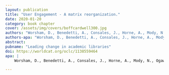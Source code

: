 ```yaml
---
layout: publication
title: "User Engagement - A matrix reorganization."
date: 2020-01-20
category: book chapter
cover: /assets/img/covers/boffcardwell300.jpg
authors: "Worsham, D., Benedetti, A., Consales, J., Horne, A., Mody, N., Ogawa, R., & Vest, M."
authors-apa: "Worsham, D., Benedetti, A., Consales, J., Horne, A., Mody, N., Ogawa, R., & Vest, M."
abstract:    
pubname: "Leading change in academic libraries"
doi: https://worldcat.org/oclc/1138559464
apa: |
    Worsham, D., Benedetti, A., Consales, J., Horne, A., Mody, N., Ogawa, R., & Vest, M. (2020). User Engagement—A matrix reorganization. In Leading change in academic libraries (pp. 75–85). Association of College & Research Libraries,. https://escholarship.org/uc/item/8wj331d3

---
```



